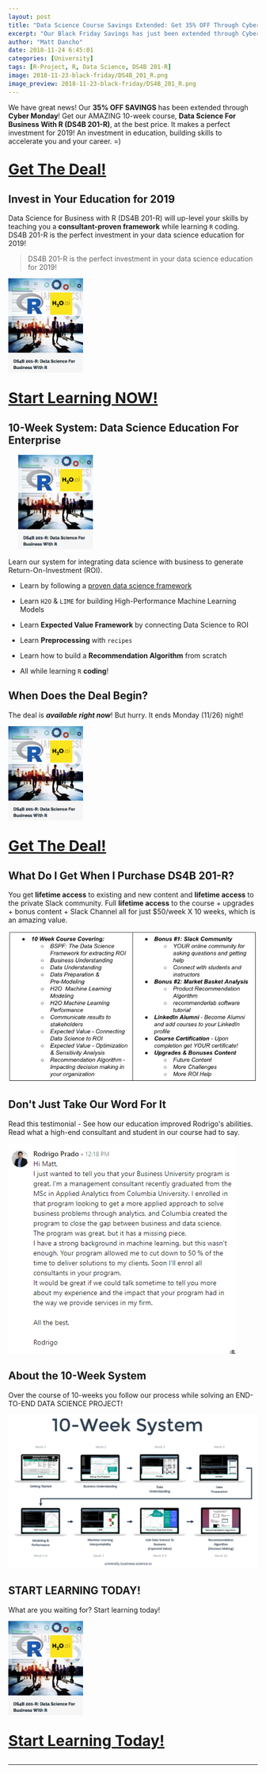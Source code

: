```yaml
---
layout: post
title: "Data Science Course Savings Extended: Get 35% OFF Through Cyber Monday"
excerpt: "Our Black Friday Savings has just been extended through Cyber Monday - Save 35% OFF our Flagship Data Science Course!"
author: "Matt Dancho"
date: 2018-11-24 6:45:01
categories: [University]
tags: [R-Project, R, Data Science, DS4B 201-R]
image: 2018-11-23-black-friday/DS4B_201_R.png
image_preview: 2018-11-23-black-friday/DS4B_201_R.png
---
```


We have great news! Our __35% OFF SAVINGS__ has been extended through __Cyber Monday__! Get our AMAZING 10-week course, __Data Science For Business With R (DS4B 201-R)__, at the best price. It makes a perfect investment for 2019! An investment in education, building skills to accelerate you and your career. =)

<p class="text-center" style="font-size:30px;">
<a href="https://university.business-science.io/p/hr201-using-machine-learning-h2o-lime-to-predict-employee-turnover/?product_id=635023&coupon_code=black-fri-2018"><strong>Get The Deal!</strong></a>
</p>

## Invest in Your Education for 2019

Data Science for Business with R (DS4B 201-R) will up-level your skills by teaching you a __consultant-proven framework__ while learning `R` coding. DS4B 201-R is the perfect investment in your data science education for 2019!

> DS4B 201-R is the perfect investment in your data science education for 2019!

<a href="https://university.business-science.io/p/hr201-using-machine-learning-h2o-lime-to-predict-employee-turnover/?product_id=635023&coupon_code=black-fri-2018">
<img src="/assets/2018-11-23-black-friday/DS4B_201_R.png" class="img-responsive img-rounded center-block" alt="DS4B 201-R Course" style="width:30%;"/></a>


<p class="text-center" style="font-size:30px;">
<a href="https://university.business-science.io/p/hr201-using-machine-learning-h2o-lime-to-predict-employee-turnover/?product_id=635023&coupon_code=black-fri-2018"><strong>Start Learning NOW!</strong></a>
</p>

## 10-Week System: Data Science Education For Enterprise

<a href="https://university.business-science.io/p/hr201-using-machine-learning-h2o-lime-to-predict-employee-turnover/?product_id=635023&coupon_code=black-fri-2018">
<img src="/assets/2018-11-23-black-friday/DS4B_201_R.png" class="img-rounded pull-right" alt="DS4B 201-R Course" style="width:30%;margin-left:20px"/></a>

Learn our system for integrating data science with business to generate Return-On-Investment (ROI).

- Learn by following a [proven data science framework](https://www.business-science.io/bspf.html)

- Learn `H2O` & `LIME` for building High-Performance Machine Learning Models

- Learn __Expected Value Framework__ by connecting Data Science to ROI

- Learn __Preprocessing__ with `recipes`

- Learn how to build a __Recommendation Algorithm__ from scratch

- All while learning `R` __coding__!

## When Does the Deal Begin?

The deal is ___available right now___! But hurry. It ends Monday (11/26) night!

<a href="https://university.business-science.io/p/hr201-using-machine-learning-h2o-lime-to-predict-employee-turnover/?product_id=635023&coupon_code=black-fri-2018">
<img src="/assets/2018-11-23-black-friday/DS4B_201_R.png" class="img-responsive img-rounded center-block" alt="DS4B 201-R Course" style="width:30%;"/></a>

<p class="text-center" style="font-size:30px;">
<a href="https://university.business-science.io/p/hr201-using-machine-learning-h2o-lime-to-predict-employee-turnover/?product_id=635023&coupon_code=black-fri-2018"><strong>Get The Deal!</strong></a>
</p>

## What Do I Get When I Purchase DS4B 201-R?

You get __lifetime access__ to existing and new content and __lifetime access__ to the private Slack community. Full __lifetime access__ to the course + upgrades + bonus content + Slack Channel all for just $50/week X 10 weeks, which is an amazing value.

![Features and Benefits](/assets/2018-11-23-black-friday/features_benefits.png)

## Don't Just Take Our Word For It 

Read this testimonial - See how our education improved Rodrigo's abilities. Read what a high-end consultant and student in our course had to say.

![Course Testimonial](/assets/2018-11-23-black-friday/testimonial.png)


## About the 10-Week System

Over the course of 10-weeks you follow our process while solving an END-TO-END DATA SCIENCE PROJECT!

![10-Week System](/assets/2018-11-23-black-friday/system.png)


## START LEARNING TODAY!

What are you waiting for? Start learning today!

<a href="https://university.business-science.io/p/hr201-using-machine-learning-h2o-lime-to-predict-employee-turnover/?product_id=635023&coupon_code=black-fri-2018">
<img src="/assets/2018-11-23-black-friday/DS4B_201_R.png" class="img-responsive img-rounded center-block" alt="DS4B 201-R Course" style="width:30%;"/></a>

<p class="text-center" style="font-size:30px;">
<a href="https://university.business-science.io/p/hr201-using-machine-learning-h2o-lime-to-predict-employee-turnover/?product_id=635023&coupon_code=black-fri-2018"><strong>Start Learning Today!</strong></a>
</p>


<hr>